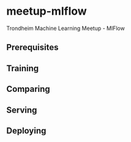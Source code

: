 # meetup-mlflow
Trondheim Machine Learning Meetup - MlFlow

## Prerequisites

## Training 

## Comparing

## Serving

## Deploying


